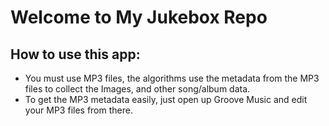 # Welcome to My Jukebox Repo

## How to use this app:

* You must use MP3 files, the algorithms use the metadata from the MP3 files to collect the Images, and other song/album data.
* To get the MP3 metadata easily, just open up Groove Music and edit your MP3 files from there.
